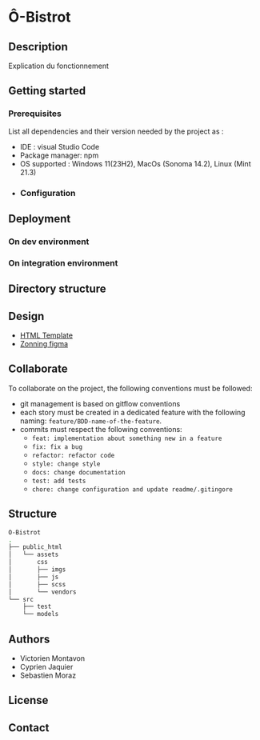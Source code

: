 # Ô-Bistrot
## Description
Explication du fonctionnement
## Getting started
### Prerequisites
List all dependencies and their version needed by the project as :
- IDE : visual Studio Code
- Package manager: npm
- OS supported : Windows 11(23H2), MacOs (Sonoma 14.2), Linux (Mint 21.3)
- ### Configuration
## Deployment
### On dev environment
### On integration environment
## Directory structure
## Design
- [HTML Template](https://www.free-css.com/free-css-templates/page277/pigga)
- [Zonning figma](https://www.figma.com/file/C4iOldeuuSRcGp3kcR0gpv/O-Bistrot?type=design&node-id=0%3A1&mode=design&t=AwjxqQ0ZgTjpz8BE-1)
## Collaborate

To collaborate on the project, the following conventions must be followed:
- git management is based on gitflow conventions
- each story must be created in a dedicated feature with the following naming: `feature/BDD-name-of-the-feature`.
- commits must respect the following conventions:
  - `feat: implementation about something new in a feature`
  - `fix: fix a bug`
  - `refactor: refactor code`
  - `style: change style`
  - `docs: change documentation`
  - `test: add tests`
  - `chore: change configuration and update readme/.gitingore`
## Structure 
```bash
O-Bistrot
.
├── public_html
│   └── assets
│       css
│       ├── imgs
│       ├── js
│       ├── scss
│       └── vendors
└── src
    ├── test
    └── models
```
## Authors
- Victorien Montavon
- Cyprien Jaquier
- Sebastien Moraz
## License
## Contact
